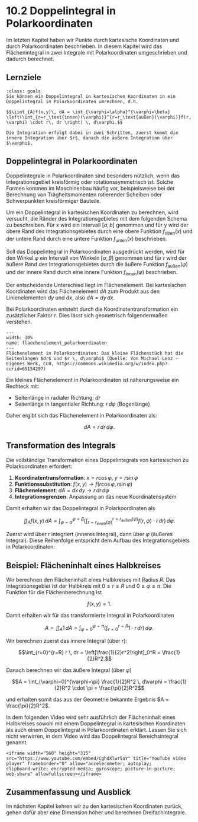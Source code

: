 # 10.2 Doppelintegral in Polarkoordinaten

Im letzten Kapitel haben wir Punkte durch kartesische Koordinaten und durch
Polarkoordinaten beschrieben. In diesem Kapitel wird das Flächenintegral in zwei
Integrale mit Polarkoordinaten umgeschrieben und dadurch berechnet.

## Lernziele

```{admonition} Lernziele
:class: goals
Sie können ein Doppelintegral in kartesischen Koordinaten in ein Doppelintegral in Polarkoordinaten umrechnen, d.h.

$$\iint_{A}f(x,y)\, dA = \int_{\varphi=\alpha}^{\varphi=\beta}
\left(\int_{r=r_\text{innen}(\varphi)}^{r=r_\text{außen}(\varphi)}f(r, \varphi) \cdot r\, dr \right) \, d\varphi.$$

Die Integration erfolgt dabei in zwei Schritten, zuerst kommt die innere Integration über $r$, danach die äußere Integration über $\varphi$.
```

## Doppelintegral in Polarkoordinaten

Doppelintegrale in Polarkoordinaten sind besonders nützlich, wenn das
Integrationsgebiet kreisförmig oder rotationssymmetrisch ist. Solche Formen
kommen im Maschinenbau häufig vor, beispielsweise bei der Berechnung von
Trägheitsmomenten rotierender Scheiben oder Schwerpunkten kreisförmiger
Bauteile.

Um ein Doppelintegral in kartesischen Koordinaten zu berechnen, wird versucht,
die Ränder des Integrationsgebietes mit dem folgenden Schema zu beschreiben. Für
x wird ein Intervall $[a,b]$ genommen und für y wird der obere Rand des
Integrationsgebietes durch eine obere Funktion $f_{\text{oben}}(x)$ und der
untere Rand durch eine untere Funktion $f_{\text{unten}}(x)$ beschrieben.

Soll das Doppelintegral in Polarkoordinaten ausgedrückt werden, wird für den
Winkel $\varphi$ ein Intervall von Winkeln $[\alpha, \beta]$ genommen und für
$r$ wird der äußere Rand des Integrationsgebietes durch die äußere Funktion
$f_{\text{außen}}(\varphi)$ und der innere Rand durch eine innere Funktion
$f_{\text{innen}}(\varphi)$ beschrieben.

Der entscheidende Unterschied liegt im Flächenelement. Bei kartesischen
Koordinaten wird das Flächenelement $dA$ zum Produkt aus den Linienelementen
$dy$ und $dx$, also $dA = dy \, dx$.

Bei Polarkoordinaten entsteht durch die Koordinatentransformation ein
zusätzlicher Faktor $r$. Dies lässt sich geometrisch folgendermaßen verstehen.

```{figure} pics/flaechenelement_polarkoordinaten.svg
---
width: 30%
name: flaechenelement_polarkoordinaten
---
Flächenelement in Polarkoordinaten: Das kleine Flächenstück hat die Seitenlängen $dr$ und $r \, d\varphi$ (Quelle: Von Michael Lenz - Eigenes Werk, CC0, https://commons.wikimedia.org/w/index.php?curid=65154297)
```

Ein kleines Flächenelement in Polarkoordinaten ist näherungsweise ein Rechteck
mit:

- Seitenlänge in radialer Richtung: $dr$
- Seitenlänge in tangentialer Richtung: $r \, d\varphi$ (Bogenlänge)

Daher ergibt sich das Flächenelement in Polarkoordinaten als:

$$dA = r \, dr \, d\varphi.$$

## Transformation des Integrals

Die vollständige Transformation eines Doppelintegrals von kartesischen zu Polarkoordinaten erfordert:

1. **Koordinatentransformation**: $x = r\cos\varphi$, $y = r\sin\varphi$
2. **Funktionssubstitution**: $f(x,y) \rightarrow f(r\cos\varphi, r\sin\varphi)$
3. **Flächenelement**: $dA = dx \, dy \rightarrow r \, dr \, d\varphi$
4. **Integrationsgrenzen**: Anpassung an das neue Koordinatensystem

Damit erhalten wir das Doppelintegral in Polarkoordinaten als

$$\iint_{A}f(x,y)\, dA = \int_{\varphi=\alpha}^{\varphi=\beta}
\left( \int_{r=r_\text{innen}(\varphi)}^{r=r_\text{außen}(\varphi)}f(r, \varphi) \cdot r\, dr \right) \, d\varphi.$$

Zuerst wird über $r$ integriert (inneres Integral), dann über $\varphi$ (äußeres
Integral). Diese Reihenfolge entspricht dem Aufbau des Integrationsgebiets in
Polarkoordinaten.

## Beispiel: Flächeninhalt eines Halbkreises

Wir berechnen den Flächeninhalt eines Halbkreises mit Radius $R$. Das
Integrationsgebiet ist der Halbkreis mit $0 \leq r \leq R$ und $0 \leq \varphi
\leq \pi$. Die Funktion für die Flächenberechnung ist

$$f(x,y) = 1.$$

Damit erhalten wir für das transformierte Integral in Polarkoordinaten

$$A = \iint_{A} 1 \, dA = \int_{\varphi=0}^{\varphi=\pi}
\left(\int_{r=0}^{r=R} 1 \cdot r \, dr\right) \, d\varphi.$$

Wir berechnen zuerst das innere Integral (über $r$):

$$\int_{r=0}^{r=R} r \, dr = \left[\frac{1}{2}r^2\right]_0^R = \frac{1}{2}R^2.$$

Danach berechnen wir das äußere Integral (über $\varphi$)

$$A = \int_{\varphi=0}^{\varphi=\pi} \frac{1}{2}R^2 \, d\varphi =
\frac{1}{2}R^2 \cdot \pi = \frac{\pi}{2}R^2$$

und erhalten somit das aus der Geometrie bekannte Ergebnis $A = \frac{\pi}{2}R^2$.

In dem folgenden Video wird sehr ausführlich der Flächeninhalt eines Halbkreises
sowohl mit einem Doppelintegral in kartesischen Koordinaten als auch einem
Doppelintegral in Polarkoordinaten erklärt. Lassen Sie sich nicht verwirren, in
dem Video wird das Doppelintegral Bereichsintegral genannt.

```{dropdown} Video zu "Bereichsintegrale / Doppelintegrale | Polarkoordinaten" von LernKompass - Mathe einfach erklärt
<iframe width="560" height="315" src="https://www.youtube.com/embed/CghdXlwr5aY" title="YouTube video player" frameborder="0" allow="accelerometer; autoplay;
clipboard-write; encrypted-media; gyroscope; picture-in-picture;
web-share" allowfullscreen></iframe>
```

## Zusammenfassung und Ausblick

Im nächsten Kapitel kehren wir zu den kartesischen Koordinaten zurück, gehen
dafür aber eine Dimension höher und berechnen Dreifachintegrale.
